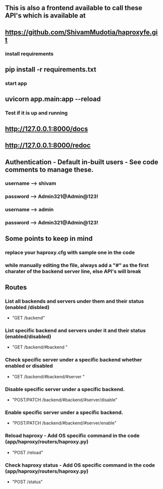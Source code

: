 
## This is also a frontend available to call these API's which is available at 

## https://github.com/ShivamMudotia/haproxyfe.git

### install requirements
## pip install -r requirements.txt

### start app
## uvicorn app.main:app --reload

### Test if it is up and running

## http://127.0.0.1:8000/docs

## http://127.0.0.1:8000/redoc


## Authentication - Default in-built users - See code comments to manage these.

### username  -->  shivam
### password  -->  Admin321@Admin@123!

### username  -->  admin
### password  -->  Admin321@Admin@123!

## Some points to keep in mind
### replace your haproxy.cfg with sample one in the code
### while manually editing the file, always add a "#" as the first charater of the backend server line, else API's will break


## Routes

### List all backends and servers under them and their status (enabled /disbled)
- "GET /backend"
### List specific backend and servers under it and their status (enabled/disabled)
- "GET /backend/#backend "
### Check specific server under a specific backend whether enabled or disabled 
- "GET /backend/#backend/#server "
### Disable specific server under a specific backend.
- "POST/PATCH /backend/#backend/#server/disable"
### Enable specific server under a specific backend.
- "POST/PATCH /backend/#backend/#server/enable"

### Reload haproxy - Add OS specific command in the code (app/haproxy/routers/haproxy.py)
- "POST /reload"
### Check haproxy status - Add OS specific command in the code (app/haproxy/routers/haproxy.py)
- "POST /status"







